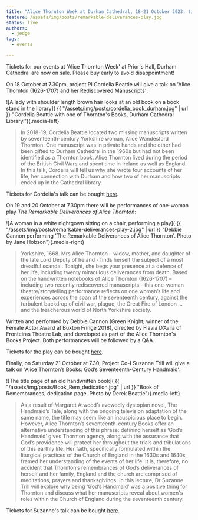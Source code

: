 ```yaml
---
title: "Alice Thornton Week at Durham Cathedral, 18-21 October 2023: tickets now on sale"
feature: /assets/img/posts/remarkable-deliverances-play.jpg
status: live
authors:
  - jedge
tags:
  - events

---
```


Tickets for our events at 'Alice Thornton Week' at Prior's Hall, Durham Cathedral are now on sale. Please buy early to avoid disappointment!

On 18 October at 7.30pm, project PI Cordelia Beattie will give a talk on 'Alice Thornton (1626-1707) and her Rediscovered Manuscripts':

![A lady with shoulder length brown hair looks at an old book on a book stand in the library]( {{ "/assets/img/posts/cordelia_book_durham.jpg" | url }} "Cordelia Beattie with one of Thornton's Books, Durham Cathedral Library."){.media-left}

> In 2018-19, Cordelia Beattie located two missing manuscripts written by seventeenth-century Yorkshire woman, Alice Wandesford Thornton. One manuscript was in private hands and the other had been gifted to Durham Cathedral in the 1960s but had not been identified as a Thornton book. Alice Thornton lived during the period of the British Civil Wars and spent time in Ireland as well as England. In this talk, Cordelia will tell us why she wrote four accounts of her life, her connection with Durham and how two of her manuscripts ended up in the Cathedral library. 

Tickets for Cordelia's talk can be bought [here](https://durhamcathedral.ticketsolve.com/ticketbooth/shows/1173646749).

On 19 and 20 October at 7.30pm there will be performances of one-woman play *The Remarkable Deliverances of Alice Thornton*:

![A woman in a white nightgown sitting on a chair, performing a play]( {{ "/assets/img/posts/remarkable-deliverances-play-2.jpg" | url }} "Debbie Cannon performing 'The Remarkable Deliverances of Alice Thornton'. Photo by Jane Hobson"){.media-right}

> Yorkshire, 1668. Mrs Alice Thornton – widow, mother, and daughter of the late Lord Deputy of Ireland - finds herself the subject of a most dreadful scandal. Tonight, she begs your presence at a defence of her life, including twenty miraculous deliverances from death. Based on the handwritten notebooks of Alice Thornton (1626-1707) – including two recently rediscovered manuscripts - this one-woman theatre/storytelling performance reflects on one woman’s life and experiences across the span of the seventeenth century, against the turbulent backdrop of civil war, plague, the Great Fire of London … and the treacherous world of North Yorkshire society.

Written and performed by Debbie Cannon (Green Knight, winner of the Female Actor Award at Buxton Fringe 2018), directed by Flavia D’Avila of Fronteiras Theatre Lab, and developed as part of the Alice Thornton's Books Project. Both performances will be followed by a Q&A.

Tickets for the play can be bought [here](https://durhamcathedral.ticketsolve.com/ticketbooth/shows/1173644589).

Finally, on Saturday 21 October at 7.30, Project Co-I Suzanne Trill will give a talk on 'Alice Thornton’s Books: God’s Seventeenth-Century Handmaid':

![The title page of an old handwritten book]( {{ "/assets/img/posts/Book_Rem_dedication.jpg" | url }} "Book of Remembrances, dedication page. Photo by Derek Beattie"){.media-left}

> As a result of Margaret Atwood’s avowedly dystopian novel, The Handmaid’s Tale, along with the ongoing television adaptation of the same name, the title may seem like an inauspicious place to begin. However, Alice Thornton’s seventeenth-century Books offer an alternative understanding of this phrase: defining herself as ‘God’s Handmaid’ gives Thornton agency, along with the assurance that God’s providence will protect her throughout the trials and tribulations of this earthly life. Her faith, specifically formulated within the liturgical practices of the Church of England in the 1630s and 1640s, framed her understanding of the events of her life. It is, therefore, no accident that Thornton’s remembrances of God’s deliverances of herself and her family, England and the church are comprised of meditations, prayers and thanksgivings. In this lecture, Dr Suzanne Trill will explore why being ‘God’s Handmaid’ was a positive thing for Thornton and discuss what her manuscripts reveal about women's roles within the Church of England during the seventeenth century.

Tickets for Suzanne's talk can be bought [here](https://durhamcathedral.ticketsolve.com/ticketbooth/shows/1173646766).




